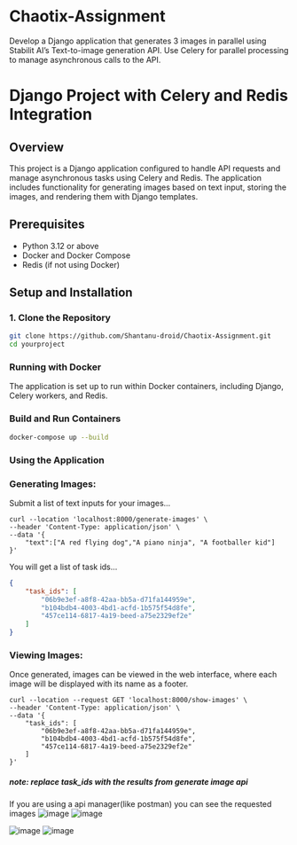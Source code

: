 # Chaotix-Assignment
Develop a Django application that generates 3 images in parallel using Stabilit AI’s Text-to-image generation API.  Use Celery for parallel processing to manage asynchronous calls to the API.

# Django Project with Celery and Redis Integration

## Overview

This project is a Django application configured to handle API requests and manage asynchronous tasks using Celery and Redis. The application includes functionality for generating images based on text input, storing the images, and rendering them with Django templates.

## Prerequisites

- Python 3.12 or above
- Docker and Docker Compose
- Redis (if not using Docker)

## Setup and Installation

### 1. Clone the Repository

```bash
git clone https://github.com/Shantanu-droid/Chaotix-Assignment.git
cd yourproject
```

### Running with Docker
The application is set up to run within Docker containers, including Django, Celery workers, and Redis.

### Build and Run Containers
```bash
docker-compose up --build
```
### Using the Application
### Generating Images: 
Submit a list of text inputs for your images...

``` curl
curl --location 'localhost:8000/generate-images' \
--header 'Content-Type: application/json' \
--data '{
    "text":["A red flying dog","A piano ninja", "A footballer kid"]
}'
```
You will get a list of task ids...

```json
{
    "task_ids": [
        "06b9e3ef-a8f8-42aa-bb5a-d71fa144959e",
        "b104bdb4-4003-4bd1-acfd-1b575f54d8fe",
        "457ce114-6817-4a19-beed-a75e2329ef2e"
    ]
}
```


### Viewing Images:
Once generated, images can be viewed in the web interface, where each image will be displayed with its name as a footer.

``` curl
curl --location --request GET 'localhost:8000/show-images' \
--header 'Content-Type: application/json' \
--data '{
    "task_ids": [
        "06b9e3ef-a8f8-42aa-bb5a-d71fa144959e",
        "b104bdb4-4003-4bd1-acfd-1b575f54d8fe",
        "457ce114-6817-4a19-beed-a75e2329ef2e"
    ]
}'
```
##### note: replace task_ids with the results from generate image api
If you are using a api manager(like postman) you can see the requested images
![image](https://github.com/user-attachments/assets/42c5a905-4420-4ab0-b112-e0222d4f71df)
![image](https://github.com/user-attachments/assets/0967ff41-be51-43f3-940a-ec6bb3b03b00)

![image](https://github.com/user-attachments/assets/7bf902e7-16aa-41b6-b3f9-24950da1e7b3)
![image](https://github.com/user-attachments/assets/a5411a7a-efe5-4cbf-90bd-1baf2b209a7b)

